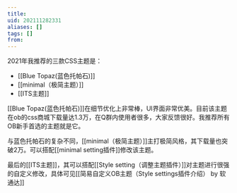 ```yaml
---
title: 
uid: 202111282331
aliases: []
tags: []
from: 
---
```

2021年我推荐的三款CSS主题是：
- [[Blue Topaz(蓝色托帕石)]]
- [[minimal（极简主题）]]
- [[ITS主题]]

[[Blue Topaz(蓝色托帕石)]]在细节优化上非常棒，UI界面非常优美。目前该主题在ob的css商城下载量达1.3万，在Q群内使用者很多，大家反馈很好。我推荐所有OB新手首选的主题就是它。

与蓝色托帕石的复杂不同，[[minimal（极简主题）]]主打极简风格，其下载量也突破2万。可以搭配[[minimal setting插件]]修改该主题。

最后的[[ITS主题]]，其可以搭配[[Style setting（调整主题插件）]]对主题进行很强的自定义修改，具体可见[[简易自定义OB主题（Style settings插件介绍） by 软通达]]